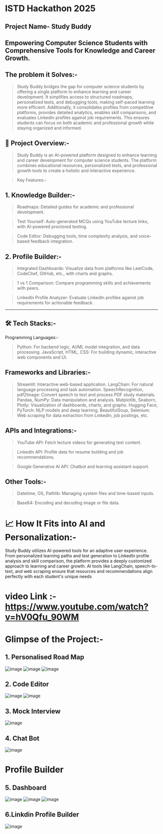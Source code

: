 # ISTD Hackathon 2025

## Project Name-  Study Buddy

## Empowering Computer Science Students with Comprehensive Tools for Knowledge and Career Growth.

## The problem it Solves:-

> Study Buddy bridges the gap for computer science students by offering a single platform to enhance learning and career development. It simplifies access to structured roadmaps, personalized tests, and debugging tools, making self-paced learning more efficient. Additionally, it consolidates profiles from competitive platforms, provides detailed analytics, enables skill comparisons, and evaluates LinkedIn profiles against job requirements. This ensures students can focus on both academic and professional growth while staying organized and informed.



## 🚀 Project Overview:-

> Study Buddy is an AI-powered platform designed to enhance learning and career development for computer science students. The platform combines educational resources, personalized tests, and professional growth tools to create a holistic and interactive experience.

> Key Features:-

## 1. Knowledge Builder:-

> Roadmaps: Detailed guides for academic and professional development.

> Test Yourself: Auto-generated MCQs using YouTube lecture links, with AI-powered proctored testing.

> Code Editor: Debugging tools, time complexity analysis, and voice-based feedback integration.



##   2. Profile Builder:-

> Integrated Dashboards: Visualize data from platforms like LeetCode, CodeChef, GitHub, etc., with charts and graphs.

> 1 vs 1 Comparison: Compare programming skills and achievements with peers.

> LinkedIn Profile Analyzer: Evaluate LinkedIn profiles against job requirements for actionable feedback.

---

## 🛠️ Tech Stacks:-

Programming Languages:- 

> Python: For backend logic, AI/ML model integration, and data processing.
> JavaScript, HTML, CSS: For building dynamic, interactive web components and UI.


## Frameworks and Libraries:-

>Streamlit: Interactive web-based application.
>LangChain: For natural language processing and task automation.
>SpeechRecognition, pdf2Image: Convert speech to text and process PDF study materials.
>Pandas, NumPy: Data manipulation and analysis.
>Matplotlib, Seaborn, Plotly: Visualization of dashboards, charts, and graphs.
>Hugging Face, PyTorch: NLP models and deep learning.
>BeautifulSoup, Selenium: Web scraping for data extraction from LinkedIn, job postings, etc.


## APIs and Integrations:-

> YouTube API: Fetch lecture videos for generating test content.

> LinkedIn API: Profile data for resume building and job recommendations.

> Google Generative AI API: Chatbot and learning assistant support.


## Other Tools:-

>Datetime, OS, Pathlib: Managing system files and time-based inputs.

>Base64: Encoding and decoding image or file data.


# 📈 How It Fits into AI and Personalization:-

Study Buddy utilizes AI-powered tools for an adaptive user experience. From personalized learning paths and test generation to LinkedIn profile analysis and skill comparison, the platform provides a deeply customized approach to learning and career growth. AI tools like LangChain, speech-to-text, and web scraping ensure that resources and recommendations align perfectly with each student's unique needs


# video Link :- https://www.youtube.com/watch?v=hV0Qfu_90WM


# Glimpse of the Project:-



## 1. Personalised Road Map 
![image](https://github.com/user-attachments/assets/98793a93-b9ed-4798-9f76-689c835f3e3b)
![image](https://github.com/user-attachments/assets/2a055789-1801-404b-a95a-de32bd04ef7b)
![image](https://github.com/user-attachments/assets/917200ee-c667-4156-8769-df18818ed263)

## 2. Code Editor
![image](https://github.com/user-attachments/assets/e69cb0a2-7809-4cc0-87a6-9b067d7ae157)
![image](https://github.com/user-attachments/assets/ea6ccd1f-92a6-4d7a-bf04-ff888802effe)

## 3. Mock Interview
![image](https://github.com/user-attachments/assets/97da419e-e6c8-4487-974c-99de049953df)

## 4. Chat Bot
![image](https://github.com/user-attachments/assets/ac308f95-fb36-4b68-bff4-24c5ed080a16)

# Profile Builder

## 5. Dashboard
![image](https://github.com/user-attachments/assets/632bbda0-27f5-4c33-a0e5-ac4e1091de2a)
![image](https://github.com/user-attachments/assets/38c47621-bca6-48a0-a7ff-4c43caea1028)
![image](https://github.com/user-attachments/assets/f14506b2-6e94-4cc7-b9d0-299bc0679031)

## 6.Linkdin Profile Builder
![image](https://github.com/user-attachments/assets/001d14b8-faa1-40eb-84c7-51db9f87e481)
